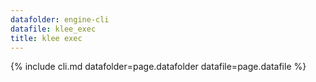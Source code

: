 ```yaml
---
datafolder: engine-cli
datafile: klee_exec
title: klee exec
---
```

{% include cli.md datafolder=page.datafolder datafile=page.datafile %}

